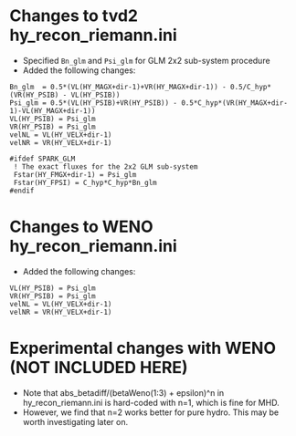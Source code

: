 # Changes to tvd2 hy_recon_riemann.ini

- Specified ```Bn_glm``` and ```Psi_glm``` for GLM 2x2 sub-system procedure
- Added the following changes:

```Fortran
Bn_glm  = 0.5*(VL(HY_MAGX+dir-1)+VR(HY_MAGX+dir-1)) - 0.5/C_hyp*(VR(HY_PSIB) - VL(HY_PSIB))
Psi_glm = 0.5*(VL(HY_PSIB)+VR(HY_PSIB)) - 0.5*C_hyp*(VR(HY_MAGX+dir-1)-VL(HY_MAGX+dir-1))
VL(HY_PSIB) = Psi_glm
VR(HY_PSIB) = Psi_glm
velNL = VL(HY_VELX+dir-1)
velNR = VR(HY_VELX+dir-1)
```

```Fortran
#ifdef SPARK_GLM
 ! The exact fluxes for the 2x2 GLM sub-system
 Fstar(HY_FMGX+dir-1) = Psi_glm
 Fstar(HY_FPSI) = C_hyp*C_hyp*Bn_glm
#endif
```

# Changes to WENO hy_recon_riemann.ini

- Added the following changes:

```Fortran
VL(HY_PSIB) = Psi_glm
VR(HY_PSIB) = Psi_glm
velNL = VL(HY_VELX+dir-1)
velNR = VR(HY_VELX+dir-1)
```

# Experimental changes with WENO (NOT INCLUDED HERE)

- Note that abs_betadiff/(betaWeno(1:3) + epsilon)^n in hy_recon_riemann.ini is hard-coded with n=1, which is fine for MHD.
- However, we find that n=2 works better for pure hydro. This may be worth investigating later on.
